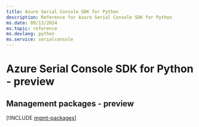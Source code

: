 ```yaml
---
title: Azure Serial Console SDK for Python
description: Reference for Azure Serial Console SDK for Python
ms.date: 09/13/2024
ms.topic: reference
ms.devlang: python
ms.service: serialconsole
---
```

# Azure Serial Console SDK for Python - preview

## Management packages - preview
[!INCLUDE [mgmt-packages](serial-console-mgmt-index.md)]